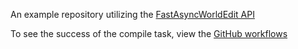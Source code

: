 An example repository utilizing the [FastAsyncWorldEdit API](https://github.com/IntellectualSites/FastAsyncWorldEdit-Documentation/wiki/API-Usage)

To see the success of the compile task, view the [GitHub workflows](https://github.com/NotMyFault/FastAsyncWorldEdit-TestPlugin/actions/workflows/build.yml)
